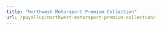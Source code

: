 ```yaml
---
title: "Northwest Motorsport Premium Collection"
url: /puyallup/northwest-motorsport-premium-collection/
---
```

